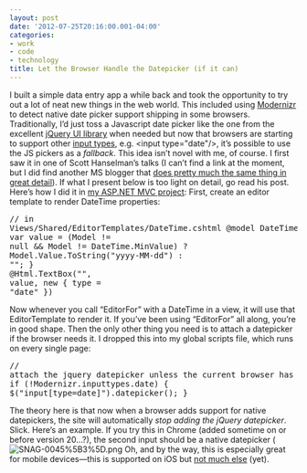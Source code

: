 ```yaml
---
layout: post
date: '2012-07-25T20:16:00.001-04:00'
categories:
- work
- code
- technology
title: Let the Browser Handle the Datepicker (if it can)
---
```



I built a simple data entry app a while back and took the opportunity to try out a lot of neat new things in the web world. This included using [Modernizr](http://modernizr.com/) to detect native date picker support shipping in some browsers.
Traditionally, I’d just toss a Javascript date picker like the one from the excellent [jQuery UI library](http://jqueryui.com/demos/datepicker/) when needed but now that browsers are starting to support other [input types](http://www.w3.org/TR/html-markup/input.html#input), e.g. &lt;input type="date"/&gt;, it’s possible to use the JS pickers as a *fallback*.
This idea isn’t novel with me, of course. I first saw it in one of Scott Hanselman’s talks (I can’t find a link at the moment, but I did find another MS blogger that [does pretty much the same thing in great detail](http://www.asp.net/mvc/tutorials/javascript/using-the-html5-and-jquery-ui-datepicker-popup-calendar-with-aspnet-mvc/using-the-html5-and-jquery-ui-datepicker-popup-calendar-with-aspnet-mvc-part-4)). If what I present below is too light on detail, go read his post.
Here’s how I did it in [my ASP.NET MVC project](https://github.com/mharen/service-tracker/):
First, create an editor template to render DateTime properties:<pre class="csharpcode"><span class="rem">// in Views/Shared/EditorTemplates/DateTime.cshtml</span>
﻿@model DateTime?
@{ 
     var <span class="kwrd">value</span> = (Model != <span class="kwrd">null</span> &amp;&amp; Model != DateTime.MinValue)
        ? Model.Value.ToString(<span class="str">"yyyy-MM-dd"</span>) 
        : <span class="str">""</span>; 
}
@Html.TextBox(<span class="str">""</span>, <span class="kwrd">value</span>, <span class="kwrd">new</span> { type = <span class="str">"date"</span> })</pre>
Now whenever you call “EditorFor” with a DateTime in a view, it will use that EditorTemplate to render it. If you’ve been using “EditorFor” all along, you’re in good shape.
Then the only other thing you need is to attach a datepicker if the browser needs it. I dropped this into my global scripts file, which runs on every single page:<pre class="csharpcode"><span class="rem">// attach the jquery datepicker unless the current browser has one</span>
<span class="kwrd">if</span> (!Modernizr.inputtypes.date) {
    $(<span class="str">"input[type=date]"</span>).datepicker();
}</pre>
The theory here is that now when a browser adds support for native datepickers, the site will automatically *stop adding the jQuery datepicker*. Slick.
Here’s an example. If you try this in Chrome (added sometime on or before version 20…?), the second input should be a native datepicker (![SNAG-0045%5B3%5D.png](SNAG-0045%5B3%5D.png)</a>
Oh, and by the way, this is especially great for mobile devices—this is supported on iOS but [not much else](http://caniuse.com/#feat=input-datetime) (yet).